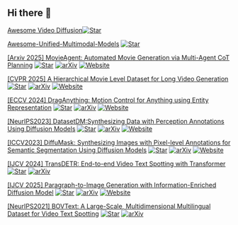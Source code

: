 ## Hi there 👋 

[Awesome Video Diffusion](https://github.com/showlab/Awesome-Video-Diffusion)[![Star](https://img.shields.io/github/stars/showlab/Awesome-Video-Diffusion.svg?style=social&label=Star)](https://github.com/showlab/Awesome-Video-Diffusion)

[Awesome-Unified-Multimodal-Models](https://github.com/showlab/Awesome-Unified-Multimodal-Models)   [![Star](https://img.shields.io/github/stars/showlab/Awesome-Unified-Multimodal-Models.svg?style=social&label=Star)](https://github.com/showlab/Awesome-Unified-Multimodal-Models)

[[Arxiv 2025] MovieAgent: Automated Movie Generation via Multi-Agent CoT Planning](https://github.com/showlab/MovieAgent)  [![Star](https://img.shields.io/github/stars/showlab/MovieAgent.svg?style=social&label=Star)](https://github.com/showlab/MovieAgent) [![arXiv](https://img.shields.io/badge/arXiv-b31b1b.svg)](https://arxiv.org/abs/2503.07314) [![Website](https://img.shields.io/badge/Website-9cf)](https://weijiawu.github.io/MovieAgent/)

[[CVPR 2025] A Hierarchical Movie Level Dataset for Long Video Generation](https://github.com/showlab/MovieBench)  [![Star](https://img.shields.io/github/stars/showlab/MovieBench.svg?style=social&label=Star)](https://github.com/showlab/MovieBench) [![arXiv](https://img.shields.io/badge/arXiv-b31b1b.svg)](https://weijiawu.github.io/MovieBench/)  [![Website](https://img.shields.io/badge/Website-9cf)](https://weijiawu.github.io/MovieBench/)

[[ECCV 2024] DragAnything: Motion Control for Anything using Entity Representation](https://github.com/showlab/DragAnything)  [![Star](https://img.shields.io/github/stars/showlab/DragAnything.svg?style=social&label=Star)](https://github.com/showlab/DragAnything)  [![arXiv](https://img.shields.io/badge/arXiv-b31b1b.svg)](https://arxiv.org/abs/2403.07420)  [![Website](https://img.shields.io/badge/Website-9cf)](https://weijiawu.github.io/draganything_page/)


[[NeurIPS2023] DatasetDM:Synthesizing Data with Perception Annotations Using Diffusion Models](https://github.com/showlab/DatasetDM)  [![Star](https://img.shields.io/github/stars/showlab/DatasetDM.svg?style=social&label=Star)](https://github.com/showlab/DatasetDM)  [![arXiv](https://img.shields.io/badge/arXiv-b31b1b.svg)](https://arxiv.org/abs/2308.06160)  [![Website](https://img.shields.io/badge/Website-9cf)](https://weijiawu.github.io/DatasetDM_page/)

[[ICCV2023] DiffuMask: Synthesizing Images with Pixel-level Annotations for Semantic Segmentation Using Diffusion Models](https://github.com/weijiawu/DiffuMask)  [![Star](https://img.shields.io/github/stars/weijiawu/DiffuMask.svg?style=social&label=Star)](https://github.com/weijiawu/DiffuMask)  [![arXiv](https://img.shields.io/badge/arXiv-b31b1b.svg)](https://arxiv.org/abs/2303.11681)  [![Website](https://img.shields.io/badge/Website-9cf)](https://weijiawu.github.io/DiffusionMask/)
  
[[IJCV 2024] TransDETR: End-to-end Video Text Spotting with Transformer](https://github.com/weijiawu/TransDETR)  [![Star](https://img.shields.io/github/stars/weijiawu/TransDETR.svg?style=social&label=Star)](https://github.com/weijiawu/TransDETR)  [![arXiv](https://img.shields.io/badge/arXiv-b31b1b.svg)](https://arxiv.org/abs/2203.10539)

[[IJCV 2025] Paragraph-to-Image Generation with Information-Enriched Diffusion Model](https://github.com/weijiawu/ParaDiffusion)  [![Star](https://img.shields.io/github/stars/weijiawu/ParaDiffusion.svg?style=social&label=Star)](https://github.com/weijiawu/ParaDiffusion)  [![arXiv](https://img.shields.io/badge/arXiv-b31b1b.svg)](https://arxiv.org/abs/2311.14284)  [![Website](https://img.shields.io/badge/Website-9cf)](https://weijiawu.github.io/ParaDiffusionPage/)

[[NeurIPS2021] BOVText: A Large-Scale, Multidimensional Multilingual Dataset for Video Text Spotting](https://github.com/weijiawu/BOVText-Benchmark)  [![Star](https://img.shields.io/github/stars/weijiawu/BOVText-Benchmark.svg?style=social&label=Star)](https://github.com/weijiawu/BOVText-Benchmark)  [![arXiv](https://img.shields.io/badge/arXiv-b31b1b.svg)](https://arxiv.org/pdf/2112.04888)


<!--
**weijiawu/weijiawu** is a ✨ _special_ ✨ repository because its `README.md` (this file) appears on your GitHub profile.

Here are some ideas to get you started:

- 🔭 I’m currently working on ...
- 🌱 I’m currently learning ...
- 👯 I’m looking to collaborate on ...
- 🤔 I’m looking for help with ...
- 💬 Ask me about ...
- 📫 How to reach me: ...
- 😄 Pronouns: ...
- ⚡ Fun fact: ...
-->
